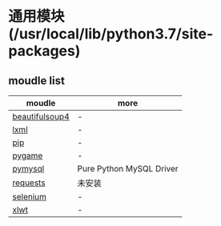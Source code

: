 # 通用模块 (/usr/local/lib/python3.7/site-packages)

## moudle list

| moudle                                | more                     |
| ------------------------------------- | ------------------------ |
| [beautifulsoup4](./beautifulsoup4.md) | -                        |
| [lxml](./lxml.md)                     | -                        |
| [pip](./pip.md)                       | -                        |
| [pygame](./pygame.md)                 | -                        |
| [pymysql](./pymysql.md)               | Pure Python MySQL Driver |
| [requests](./requests.md)             | 未安装                   |
| [selenium](./selenium.md)             | -                        |
| [xlwt](./xlwt.md)                     | -                        |
